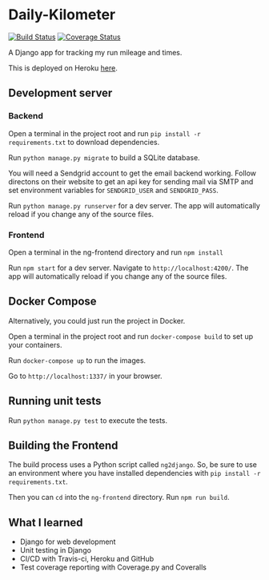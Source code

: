 # Daily-Kilometer

[![Build Status](https://travis-ci.org/Hall-Erik/Daily-Kilometer.svg?branch=master)](https://travis-ci.org/Hall-Erik/Daily-Kilometer)
[![Coverage Status](https://coveralls.io/repos/github/Hall-Erik/Daily-Kilometer/badge.svg?branch=master)](https://coveralls.io/github/Hall-Erik/Daily-Kilometer?branch=master)

A Django app for tracking my run mileage and times.

This is deployed on Heroku [here](https://dailykm.herokuapp.com/).

## Development server

### Backend

Open a terminal in the project root and run `pip install -r requirements.txt` to download dependencies.

Run `python manage.py migrate` to build a SQLite database.

You will need a Sendgrid account to get the email backend working. Follow directons on their website to get an api key for sending mail via SMTP and set environment variables for `SENDGRID_USER` and `SENDGRID_PASS`.

Run `python manage.py runserver` for a dev server. The app will automatically reload if you change any of the source files.

### Frontend

Open a terminal in the ng-frontend directory and run `npm install`

Run `npm start` for a dev server. Navigate to `http://localhost:4200/`. The app will automatically reload if you change any of the source files.

## Docker Compose

Alternatively, you could just run the project in Docker.

Open a terminal in the project root and run `docker-compose build` to set up your containers.

Run `docker-compose up` to run the images.

Go to `http://localhost:1337/` in your browser.

## Running unit tests

Run `python manage.py test` to execute the tests.

## Building the Frontend

The build process uses a Python script called `ng2django`.  So, be sure to use an environment where you have installed dependencies with `pip install -r requirements.txt`.

Then you can `cd` into the `ng-frontend` directory.  Run `npm run build`.

## What I learned

* Django for web development
* Unit testing in Django
* CI/CD with Travis-ci, Heroku and GitHub
* Test coverage reporting with Coverage<span>.</span>py and Coveralls